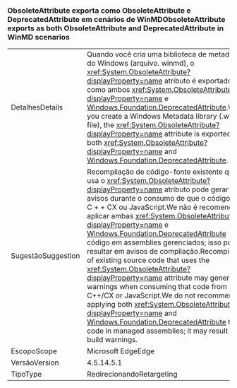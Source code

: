 ### <a name="obsoleteattribute-exports-as-both-obsoleteattribute-and-deprecatedattribute-in-winmd-scenarios"></a><span data-ttu-id="919d3-101">ObsoleteAttribute exporta como ObsoleteAttribute e DeprecatedAttribute em cenários de WinMD</span><span class="sxs-lookup"><span data-stu-id="919d3-101">ObsoleteAttribute exports as both ObsoleteAttribute and DeprecatedAttribute in WinMD scenarios</span></span>

|   |   |
|---|---|
|<span data-ttu-id="919d3-102">Detalhes</span><span class="sxs-lookup"><span data-stu-id="919d3-102">Details</span></span>|<span data-ttu-id="919d3-103">Quando você cria uma biblioteca de metadados do Windows (arquivo. winmd), o <xref:System.ObsoleteAttribute?displayProperty=name> atributo é exportado como ambos <xref:System.ObsoleteAttribute?displayProperty=name> e [Windows.Foundation.DeprecatedAttribute](https://docs.microsoft.com/uwp/api/windows.foundation.metadata.deprecatedattribute).</span><span class="sxs-lookup"><span data-stu-id="919d3-103">When you create a Windows Metadata library (.winmd file), the <xref:System.ObsoleteAttribute?displayProperty=name> attribute is exported as both <xref:System.ObsoleteAttribute?displayProperty=name> and [Windows.Foundation.DeprecatedAttribute](https://docs.microsoft.com/uwp/api/windows.foundation.metadata.deprecatedattribute).</span></span>|
|<span data-ttu-id="919d3-104">Sugestão</span><span class="sxs-lookup"><span data-stu-id="919d3-104">Suggestion</span></span>|<span data-ttu-id="919d3-105">Recompilação de código-fonte existente que usa o <xref:System.ObsoleteAttribute?displayProperty=name> atributo pode gerar avisos durante o consumo de que o código do C + + CX ou JavaScript.We não é recomendável aplicar ambas <xref:System.ObsoleteAttribute?displayProperty=name> e [ Windows.Foundation.DeprecatedAttribute](https://docs.microsoft.com/uwp/api/windows.foundation.metadata.deprecatedattribute) código em assemblies gerenciados; isso pode resultar em avisos de compilação.</span><span class="sxs-lookup"><span data-stu-id="919d3-105">Recompilation of existing source code that uses the <xref:System.ObsoleteAttribute?displayProperty=name> attribute may generate warnings when consuming that code from C++/CX or JavaScript.We do not recommend applying both <xref:System.ObsoleteAttribute?displayProperty=name> and [Windows.Foundation.DeprecatedAttribute](https://docs.microsoft.com/uwp/api/windows.foundation.metadata.deprecatedattribute) to code in managed assemblies; it may result in build warnings.</span></span>|
|<span data-ttu-id="919d3-106">Escopo</span><span class="sxs-lookup"><span data-stu-id="919d3-106">Scope</span></span>|<span data-ttu-id="919d3-107">Microsoft Edge</span><span class="sxs-lookup"><span data-stu-id="919d3-107">Edge</span></span>|
|<span data-ttu-id="919d3-108">Versão</span><span class="sxs-lookup"><span data-stu-id="919d3-108">Version</span></span>|<span data-ttu-id="919d3-109">4.5.1</span><span class="sxs-lookup"><span data-stu-id="919d3-109">4.5.1</span></span>|
|<span data-ttu-id="919d3-110">Tipo</span><span class="sxs-lookup"><span data-stu-id="919d3-110">Type</span></span>|<span data-ttu-id="919d3-111">Redirecionando</span><span class="sxs-lookup"><span data-stu-id="919d3-111">Retargeting</span></span>|

